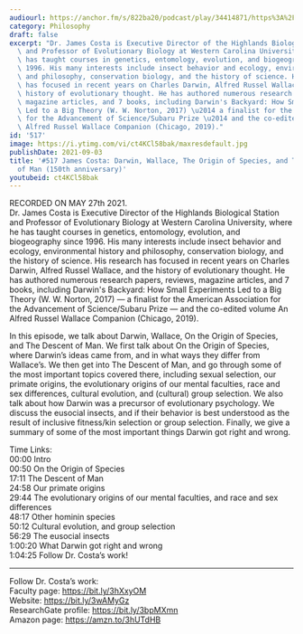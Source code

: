```yaml
---
audiourl: https://anchor.fm/s/822ba20/podcast/play/34414871/https%3A%2F%2Fd3ctxlq1ktw2nl.cloudfront.net%2Fstaging%2F2021-4-28%2Fc908075f-8fc2-8517-b755-2e4795b27ca7.m4a
category: Philosophy
draft: false
excerpt: "Dr. James Costa is Executive Director of the Highlands Biological Station\
  \ and Professor of Evolutionary Biology at Western Carolina University, where he\
  \ has taught courses in genetics, entomology, evolution, and biogeography since\
  \ 1996. His many interests include insect behavior and ecology, environmental history\
  \ and philosophy, conservation biology, and the history of science. His research\
  \ has focused in recent years on Charles Darwin, Alfred Russel Wallace, and the\
  \ history of evolutionary thought. He has authored numerous research papers, reviews,\
  \ magazine articles, and 7 books, including Darwin's Backyard: How Small Experiments\
  \ Led to a Big Theory (W. W. Norton, 2017) \u2014 a finalist for the American Association\
  \ for the Advancement of Science/Subaru Prize \u2014 and the co-edited volume An\
  \ Alfred Russel Wallace Companion (Chicago, 2019)."
id: '517'
image: https://i.ytimg.com/vi/ct4KCl58bak/maxresdefault.jpg
publishDate: 2021-09-03
title: '#517 James Costa: Darwin, Wallace, The Origin of Species, and The Descent
  of Man (150th anniversary)'
youtubeid: ct4KCl58bak
---
```

<div class="timelinks">

RECORDED ON MAY 27th 2021.  
Dr. James Costa is Executive Director of the Highlands Biological Station and Professor of Evolutionary Biology at Western Carolina University, where he has taught courses in genetics, entomology, evolution, and biogeography since 1996. His many interests include insect behavior and ecology, environmental history and philosophy, conservation biology, and the history of science. His research has focused in recent years on Charles Darwin, Alfred Russel Wallace, and the history of evolutionary thought. He has authored numerous research papers, reviews, magazine articles, and 7 books, including Darwin's Backyard: How Small Experiments Led to a Big Theory (W. W. Norton, 2017) — a finalist for the American Association for the Advancement of Science/Subaru Prize — and the co-edited volume An Alfred Russel Wallace Companion (Chicago, 2019).

In this episode, we talk about Darwin, Wallace, On the Origin of Species, and The Descent of Man. We first talk about On the Origin of Species, where Darwin’s ideas came from, and in what ways they differ from Wallace’s. We then get into The Descent of Man, and go through some of the most important topics covered there, including sexual selection, our primate origins, the evolutionary origins of our mental faculties, race and sex differences, cultural evolution, and (cultural) group selection. We also talk about how Darwin was a precursor of evolutionary psychology. We discuss the eusocial insects, and if their behavior is best understood as the result of inclusive fitness/kin selection or group selection. Finally, we give a summary of some of the most important things Darwin got right and wrong.

Time Links:  
<time>00:00</time> Intro  
<time>00:50</time> On the Origin of Species  
<time>17:11</time> The Descent of Man  
<time>24:58</time> Our primate origins  
<time>29:44</time> The evolutionary origins of our mental faculties, and race and sex differences  
<time>48:17</time> Other hominin species  
<time>50:12</time> Cultural evolution, and group selection  
<time>56:29</time> The eusocial insects  
<time>1:00:20</time> What Darwin got right and wrong  
<time>1:04:25</time> Follow Dr. Costa’s work!

---

Follow Dr. Costa’s work:  
Faculty page: https://bit.ly/3hXxyOM  
Website: https://bit.ly/3wAMyGz  
ResearchGate profile: https://bit.ly/3bpMXmn  
Amazon page: https://amzn.to/3hUTdHB
</div>

